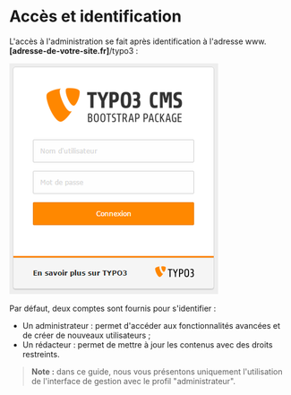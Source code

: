 # Accès et identification

L'accès à l'administration se fait après identification à l'adresse www.**\[adresse-de-votre-site.fr\]**/typo3 :

![](../../.gitbook/assets/02530507-8bfa-402b-865d-ef7110d7b080.png)

Par défaut, deux comptes sont fournis pour s'identifier :

* Un administrateur : permet d'accéder aux fonctionnalités avancées et de créer de nouveaux utilisateurs ;
* Un rédacteur : permet de mettre à jour les contenus avec des droits restreints.

> **Note :** dans ce guide, nous vous présentons uniquement l'utilisation de l'interface de gestion avec le profil "administrateur".

